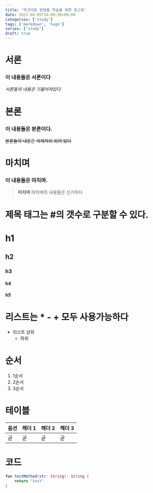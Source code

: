 ```yaml
---
title: '마크다운 문법을 학습을 위한 포스팅'
date: 2023-04-05T10:09:30+09:00
categories: ['study']
tags: ['markdown', 'hugo']
series: ["study"]
draft: true
---
```


# 서론
### 이 내용들은 서론이다
_서론들의 내용은 기울어져있다_
# 본론
### 이 내용들은 본론이다.
~~본론들의 내용은 삭제처리 되어 있다~~

# 마치며
### 이 내용들은 마치며.
> **마치며** 마치며의 내용들은 신가하다


# 제목 태그는 #의 갯수로 구분할 수 있다.

# h1
## h2
### h3
#### h4
##### h5


# 리스트는 * - + 모두 사용가능하다
+ 리스트 상위
  * 하위

# 순서
1. 1순서
2. 2순서
3. 3순서

# 테이블
| 옵션  | 헤더 1 | 헤더 2 | 헤더 3 |
|:----|:-----|:-----|:-----|
| 굳   | 굳    | 굳    | 굳    |


# 코드
```kotlin
fun testMethod(str: String): String {
    return "test"
}
```
